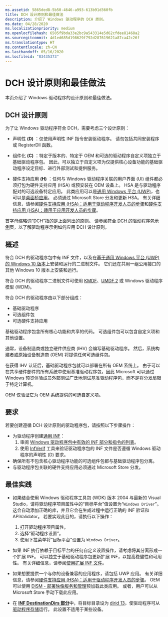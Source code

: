 ```yaml
---
ms.assetid: 5865ded8-5b50-4646-a993-613b91d360fb
title: DCH 设计原则和最佳做法
description: 介绍了 Windows 驱动程序的 DCH 原则。
ms.date: 04/28/2020
ms.localizationpriority: medium
ms.openlocfilehash: 6505f9bda33e2bc9a543314e5d62cfdee81468a2
ms.sourcegitcommit: 4d1ed685d198629f792d287619621a87ca42c26f
ms.translationtype: HT
ms.contentlocale: zh-CN
ms.lasthandoff: 05/16/2020
ms.locfileid: "83435373"
---
```

# <a name="dch-design-principles-and-best-practices"></a>DCH 设计原则和最佳做法

本页介绍了 Windows 驱动程序的设计原则和最佳做法。

## <a name="dch-design-principles"></a>DCH 设计原则

为了让 Windows 驱动程序符合 DCH，需要考虑三个设计原则：

- 声明性 **(D)** ：仅使用声明性 INF 指令安装驱动程序。 请勿包括共同安装程序或 RegisterDll 函数。

- 组件化 **(C)** ：特定于版本的、特定于 OEM 和可选的驱动程序自定义项独立于基础驱动程序包。 因此，可以独立于自定义项为仅提供核心设备功能的基础驱动程序设定目标、进行外部测试和提供服务。

- 硬件支持应用 **(H)** ：任何与 Windows 驱动程序关联的用户界面 (UI) 组件都必须打包为硬件支持应用 (HSA) 或预安装在 OEM 设备上。 HSA 是与驱动程序配对的可选设备特定应用。 此类应用可以是[通用 Windows 平台 (UWP)](https://docs.microsoft.com/windows/uwp/get-started/universal-application-platform-guide)，也可以是[桌面桥应用](https://docs.microsoft.com/windows/uwp/porting/desktop-to-uwp-root)。 必须通过 Microsoft Store 分发和更新 HSA。 有关详细信息，请参阅[硬件支持应用 (HSA)：适用于驱动程序开发人员的步骤](https://docs.microsoft.com/windows-hardware/drivers/devapps/hardware-support-app--hsa--steps-for-driver-developers)和[硬件支持应用 (HSA)：适用于应用开发人员的步骤](https://docs.microsoft.com/windows-hardware/drivers/devapps/hardware-support-app--hsa--steps-for-app-developers)。

首字母缩略词“DCH”指的是上面列出的原则。 请参阅[符合 DCH 的驱动程序包示例](dch-example.md)页，以了解驱动程序示例如何应用 DCH 设计原则。

## <a name="overview"></a>概述 

符合 DCH 的驱动程序包中有 INF 文件，以及在[基于通用 Windows 平台 (UWP) 的 Windows 10 版本](target-platforms.md)上安装和运行的二进制文件。 它们还在共用一组公用接口的其他 Windows 10 版本上安装和运行。

符合 DCH 的驱动程序二进制文件可使用 [KMDF](https://docs.microsoft.com/windows-hardware/drivers/wdf/index)、[UMDF 2](https://docs.microsoft.com/windows-hardware/drivers/wdf/getting-started-with-umdf-version-2) 或 Windows 驱动程序模型 (WDM)。

符合 DCH 的驱动程序由以下部分组成：

- 基础驱动程序
- 可选组件包
- 可选硬件支持应用

基础驱动程序包含所有核心功能和共享的代码。 可选组件包可以包含自定义项和其他设置。

通常，设备制造商或独立硬件供应商 (IHV) 会编写基础驱动程序。 然后，系统构建者或原始设备制造商 (OEM) 将提供任何可选组件包。

在获得 IHV 认证后，基础驱动程序包就可以部署在所有 OEM 系统上。 由于可以在共享硬件部件的所有系统中使用基准驱动程序包，因此 Microsoft 可以通过 Windows 预览体验成员外部测试广泛地测试基准驱动程序包，而不是将分发局限于特定计算机。

OEM 仅验证它为 OEM 系统提供的可选自定义项。  

## <a name="requirements"></a>要求

若要创建遵循 DCH 设计原则的驱动程序包，请按照以下步骤操作：

*  为驱动程序创建[通用 INF](../install/using-a-universal-inf-file.md)：
    1.  审阅 [Windows 驱动程序包中有效的 INF 部分和指令的列表](../install/using-a-universal-inf-file.md#which-inf-sections-are-invalid-in-a-universal-inf-file)。
    2.  使用 [InfVerif](../devtest/infverif.md) 工具来验证驱动程序包的 INF 文件是否遵循 Windows 驱动程序的声明性 (D) 要求。
*  确保所有不包含核心驱动程序功能的可选组件包都与基础驱动程序包分离。    
*  与驱动程序包关联的硬件支持应用必须通过 Microsoft Store 分发。

## <a name="best-practices"></a>最佳实践

*  如果结合使用 Windows 驱动程序工具包 (WDK) 版本 2004 与最新的 Visual Studio，请将驱动程序项目属性中的“目标平台”值设置为“`Windows Driver`”。  这会自动添加正确的库，并且它会在生成过程中运行正确的 INF 验证和 APiValidator。  若要实现此目的，请执行以下操作：

    1. 打开驱动程序项目属性。
    2. 选择“驱动程序设置”。
    3. 使用下拉菜单将“目标平台”设置为 `Windows Driver`。
   
*  如果 INF 执行依赖于目标平台的任何自定义设置操作，请考虑将其分离形成一个扩展 INF。 可以独立于基础驱动程序包更新扩展 INF，以提高稳健性和可用性。 有关详细信息，请参阅[使用扩展 INF 文件](../install/using-an-extension-inf-file.md)。
*  如果想要提供一个与你的设备兼容的应用程序，请包括 UWP 应用。 有关详细信息，请参阅[硬件支持应用 (HSA)：适用于驱动程序开发人员的步骤](../devapps/hardware-support-app--hsa--steps-for-driver-developers.md)。  OEM 可以使用 [DISM - 部署映像服务和管理](https://docs.microsoft.com/windows-hardware/manufacture/desktop/dism---deployment-image-servicing-and-management-technical-reference-for-windows)预加载此类应用。 或者，用户可以从 Microsoft Store 手动下载此应用。
*  在 [**INF DestinationDirs 部分**](../install/inf-destinationdirs-section.md)中，将目标目录设为 [dirid 13](../install/using-dirids.md)，使驱动程序可从[驱动程序存储](driver-isolation.md#run-from-driver-store)运行。 此设置不适用于某些设备。



